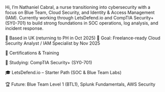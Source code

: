 Hi, I’m Nathaniel Cabral, a nurse transitioning into cybersecurity with a focus on Blue Team, Cloud Security, and Identity & Access Management (IAM).
Currently working through LetsDefend.io and CompTIA Security+ (SY0-701) to build strong foundations in SOC operations, log analysis, and incident response.

📍 Based in UK (returning to PH in Oct 2025)
🎯 Goal: Freelance-ready Cloud Security Analyst / IAM Specialist by Nov 2025

📜 Certifications & Training

📖 Studying: CompTIA Security+ (SY0-701)

🎓 LetsDefend.io – Starter Path (SOC & Blue Team Labs)

🏆 Future: Blue Team Level 1 (BTL1), Splunk Fundamentals, AWS Security
